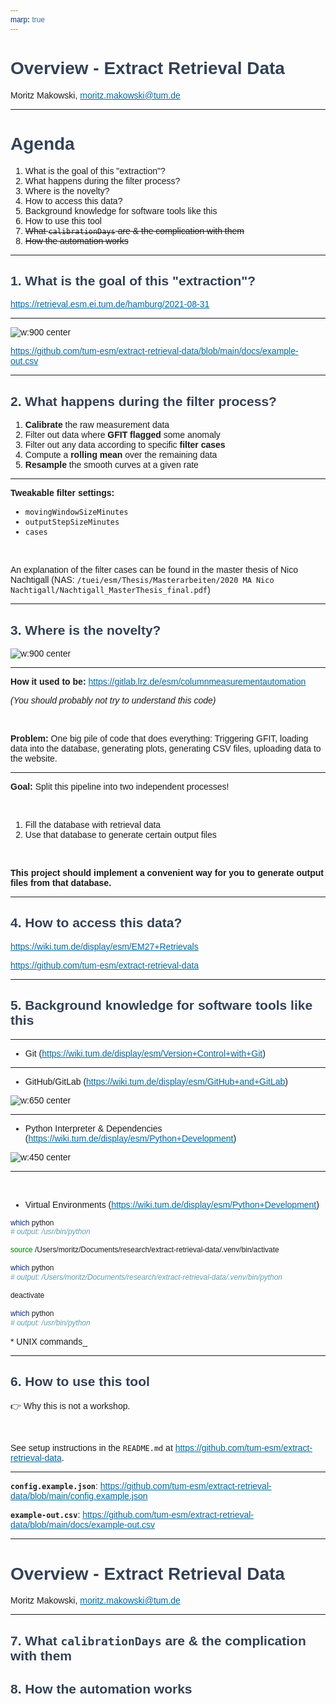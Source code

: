 ```yaml
---
marp: true
---
```


<style>
img[alt~="center"] {
  display: block;
  margin: 0 auto;
}
p[alt~="center"] {
  display: block;
  width: 100%;
  text-align: center;
}
* {
  font-family: "Rubik", sans-serif;
}
h1, h2, h3, h4, h5, h6 {
    color: #334155;
}
section {
    color: #0F172A;
}

a {
    color: #0369A1;
    text-decoration: underline;
}

section.invert footer, section.invert:after {
    color: #0F172A;
    opacity: 55%;
}

section.invert footer, section.invert:after {
    color: white;
    opacity: 70%;
}

s {
    opacity: 55%
}

section.invert {
    color: #E2E8F0;
}
section.invert h1 {
    color: #F1F5F9;
}
section.invert a{
    color: #7DD3FC;
    text-decoration: none;
}

strong {
    font-weight: 600
}
</style>

<!--
_class: invert
_backgroundImage: "url(images/dark-forest-bg.jpg)"
-->

# Overview - Extract Retrieval Data

Moritz Makowski, moritz.makowski@tum.de

---

<!--
paginate: true
backgroundImage: "url(images/bright-forest-bg.jpg)"
footer: '**Extract Retrieval Data**'
-->

# Agenda

1. What is the goal of this "extraction"?
2. What happens during the filter process?
3. Where is the novelty?
4. How to access this data?
5. Background knowledge for software tools like this
6. How to use this tool
7. ~~What `calibrationDays` are & the complication with them~~
8. ~~How the automation works~~

---

## 1. What is the goal of this "extraction"?

https://retrieval.esm.ei.tum.de/hamburg/2021-08-31

<!--
- Show retrieval plot
- Raw data is stored in a database
- The filtered data is easier to use in models
-->

---

![w:900 center](images/example-out.png)

https://github.com/tum-esm/extract-retrieval-data/blob/main/docs/example-out.csv

---

## 2. What happens during the filter process?

1. **Calibrate** the raw measurement data
2. Filter out data where **GFIT flagged** some anomaly
3. Filter out any data according to specific **filter cases**
4. Compute a **rolling mean** over the remaining data
5. **Resample** the smooth curves at a given rate

<!--
1. ... calibration factors are used from the database
2. ... (temperature in the enclosure, rapid concentration drop, etc.)
3. ... I will mention the filter cases in a minute
4. ...
5. ... for the output files (row)


Show retrieval page again.
-->

---

**Tweakable filter settings:**

-   `movingWindowSizeMinutes`
-   `outputStepSizeMinutes`
-   `cases`

<br/>

An explanation of the filter cases can be found in the master thesis of Nico Nachtigall (NAS: `/tuei/esm/Thesis/Masterarbeiten/2020 MA Nico Nachtigall/Nachtigall_MasterThesis_final.pdf`)

---

## 3. Where is the novelty?

![w:900 center](https://i.giphy.com/media/3o7aTskHEUdgCQAXde/giphy.webp)

---

**How it used to be:** https://gitlab.lrz.de/esm/columnmeasurementautomation

_(You should probably not try to understand this code)_

<br/>

**Problem:** One big pile of code that does everything: Triggering GFIT, loading data into the database, generating plots, generating CSV files, uploading data to the website.

<!--
- Plus: Everyone might want to use the data in a different way
-->

---

**Goal:** Split this pipeline into two independent processes!

<br/>

1. Fill the database with retrieval data
2. Use that database to generate certain output files

<br/>

**This project should implement a convenient way for you to generate output files from that database.**

<!--
- We handle the generation of retrieval data
- Current and future systems are being/should be built in a similar way
-->

---

## 4. How to access this data?

https://wiki.tum.de/display/esm/EM27+Retrievals

https://github.com/tum-esm/extract-retrieval-data

<!--
- MySQL database
- Raw data only
- extract-retrieval-data tool
-->

---

## 5. Background knowledge for software tools like this

---

-   Git (https://wiki.tum.de/display/esm/Version+Control+with+Git)

---

-   GitHub/GitLab (https://wiki.tum.de/display/esm/GitHub+and+GitLab)

![w:650 center ](images/github.com_tum-esm.png)

---

-   Python Interpreter & Dependencies (https://wiki.tum.de/display/esm/Python+Development)

![w:450 center](images/dependencies.png)

---

<br/>

-   Virtual Environments (https://wiki.tum.de/display/esm/Python+Development)

```bash
which python
# output: /usr/bin/python

source /Users/moritz/Documents/research/extract-retrieval-data/.venv/bin/activate

which python
# output: /Users/moritz/Documents/research/extract-retrieval-data/.venv/bin/python

deactivate

which python
# output: /usr/bin/python
```

\* UNIX commands\_

---

## 6. How to use this tool

👉 Why this is not a workshop.

<br/>

See setup instructions in the `README.md` at https://github.com/tum-esm/extract-retrieval-data.

<!--

- University machines
- Different operating systems
- Different skill levels

-->

---

**`config.example.json`**: https://github.com/tum-esm/extract-retrieval-data/blob/main/config.example.json

**`example-out.csv`**: https://github.com/tum-esm/extract-retrieval-data/blob/main/docs/example-out.csv

---

<!--
_class: invert
_backgroundImage: "url(images/dark-forest-bg.jpg)"
_paginate: false
-->

# Overview - Extract Retrieval Data

Moritz Makowski, moritz.makowski@tum.de

---

## 7. What `calibrationDays` are & the complication with them

## 8. How the automation works
